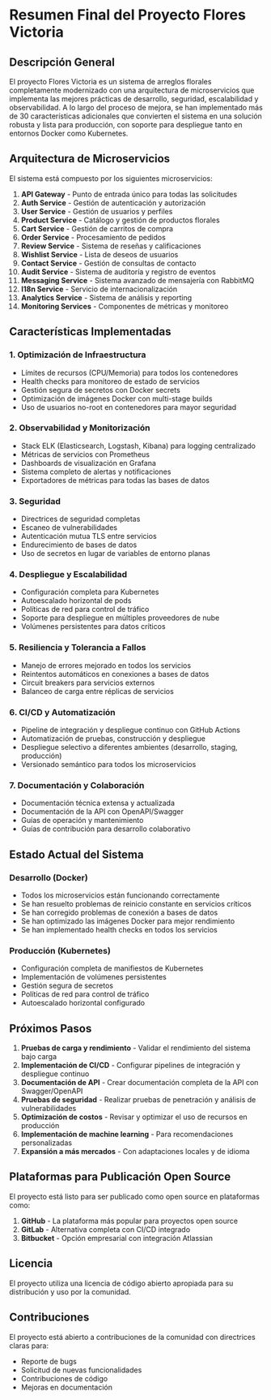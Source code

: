 # Resumen Final del Proyecto Flores Victoria

## Descripción General

El proyecto Flores Victoria es un sistema de arreglos florales completamente modernizado con una arquitectura de microservicios que implementa las mejores prácticas de desarrollo, seguridad, escalabilidad y observabilidad. A lo largo del proceso de mejora, se han implementado más de 30 características adicionales que convierten el sistema en una solución robusta y lista para producción, con soporte para despliegue tanto en entornos Docker como Kubernetes.

## Arquitectura de Microservicios

El sistema está compuesto por los siguientes microservicios:

1. **API Gateway** - Punto de entrada único para todas las solicitudes
2. **Auth Service** - Gestión de autenticación y autorización
3. **User Service** - Gestión de usuarios y perfiles
4. **Product Service** - Catálogo y gestión de productos florales
5. **Cart Service** - Gestión de carritos de compra
6. **Order Service** - Procesamiento de pedidos
7. **Review Service** - Sistema de reseñas y calificaciones
8. **Wishlist Service** - Lista de deseos de usuarios
9. **Contact Service** - Gestión de consultas de contacto
10. **Audit Service** - Sistema de auditoría y registro de eventos
11. **Messaging Service** - Sistema avanzado de mensajería con RabbitMQ
12. **I18n Service** - Servicio de internacionalización
13. **Analytics Service** - Sistema de análisis y reporting
14. **Monitoring Services** - Componentes de métricas y monitoreo

## Características Implementadas

### 1. Optimización de Infraestructura
- Límites de recursos (CPU/Memoria) para todos los contenedores
- Health checks para monitoreo de estado de servicios
- Gestión segura de secretos con Docker secrets
- Optimización de imágenes Docker con multi-stage builds
- Uso de usuarios no-root en contenedores para mayor seguridad

### 2. Observabilidad y Monitorización
- Stack ELK (Elasticsearch, Logstash, Kibana) para logging centralizado
- Métricas de servicios con Prometheus
- Dashboards de visualización en Grafana
- Sistema completo de alertas y notificaciones
- Exportadores de métricas para todas las bases de datos

### 3. Seguridad
- Directrices de seguridad completas
- Escaneo de vulnerabilidades
- Autenticación mutua TLS entre servicios
- Endurecimiento de bases de datos
- Uso de secretos en lugar de variables de entorno planas

### 4. Despliegue y Escalabilidad
- Configuración completa para Kubernetes
- Autoescalado horizontal de pods
- Políticas de red para control de tráfico
- Soporte para despliegue en múltiples proveedores de nube
- Volúmenes persistentes para datos críticos

### 5. Resiliencia y Tolerancia a Fallos
- Manejo de errores mejorado en todos los servicios
- Reintentos automáticos en conexiones a bases de datos
- Circuit breakers para servicios externos
- Balanceo de carga entre réplicas de servicios

### 6. CI/CD y Automatización
- Pipeline de integración y despliegue continuo con GitHub Actions
- Automatización de pruebas, construcción y despliegue
- Despliegue selectivo a diferentes ambientes (desarrollo, staging, producción)
- Versionado semántico para todos los microservicios

### 7. Documentación y Colaboración
- Documentación técnica extensa y actualizada
- Documentación de la API con OpenAPI/Swagger
- Guías de operación y mantenimiento
- Guías de contribución para desarrollo colaborativo

## Estado Actual del Sistema

### Desarrollo (Docker)
- Todos los microservicios están funcionando correctamente
- Se han resuelto problemas de reinicio constante en servicios críticos
- Se han corregido problemas de conexión a bases de datos
- Se han optimizado las imágenes Docker para mejor rendimiento
- Se han implementado health checks en todos los servicios

### Producción (Kubernetes)
- Configuración completa de manifiestos de Kubernetes
- Implementación de volúmenes persistentes
- Gestión segura de secretos
- Políticas de red para control de tráfico
- Autoescalado horizontal configurado

## Próximos Pasos

1. **Pruebas de carga y rendimiento** - Validar el rendimiento del sistema bajo carga
2. **Implementación de CI/CD** - Configurar pipelines de integración y despliegue continuo
3. **Documentación de API** - Crear documentación completa de la API con Swagger/OpenAPI
4. **Pruebas de seguridad** - Realizar pruebas de penetración y análisis de vulnerabilidades
5. **Optimización de costos** - Revisar y optimizar el uso de recursos en producción
6. **Implementación de machine learning** - Para recomendaciones personalizadas
7. **Expansión a más mercados** - Con adaptaciones locales y de idioma

## Plataformas para Publicación Open Source

El proyecto está listo para ser publicado como open source en plataformas como:

1. **GitHub** - La plataforma más popular para proyectos open source
2. **GitLab** - Alternativa completa con CI/CD integrado
3. **Bitbucket** - Opción empresarial con integración Atlassian

## Licencia

El proyecto utiliza una licencia de código abierto apropiada para su distribución y uso por la comunidad.

## Contribuciones

El proyecto está abierto a contribuciones de la comunidad con directrices claras para:
- Reporte de bugs
- Solicitud de nuevas funcionalidades
- Contribuciones de código
- Mejoras en documentación